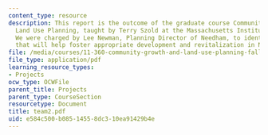 ```yaml
---
content_type: resource
description: This report is the outcome of the graduate course Community Growth &
  Land Use Planning, taught by Terry Szold at the Massachusetts Institute of Technology.
  We were charged by Lee Newman, Planning Director of Needham, to identify strategies
  that will help foster appropriate development and revitalization in Needham Center.
file: /media/courses/11-360-community-growth-and-land-use-planning-fall-2003/e584c500b08514558dc310ea91429b4e_team2.pdf
file_type: application/pdf
learning_resource_types:
- Projects
ocw_type: OCWFile
parent_title: Projects
parent_type: CourseSection
resourcetype: Document
title: team2.pdf
uid: e584c500-b085-1455-8dc3-10ea91429b4e
---
```

